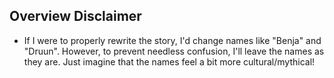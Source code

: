 ## Overview Disclaimer

- If I were to properly rewrite the story, I'd change names like "Benja" and "Druun". However, to prevent needless confusion, I'll leave the names as they are. Just imagine that the names feel a bit more cultural/mythical!